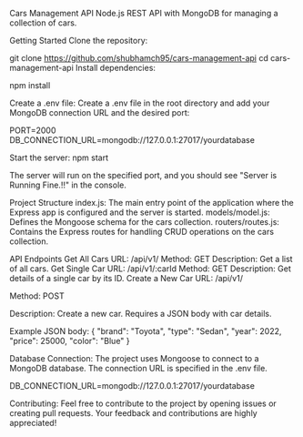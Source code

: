 Cars Management API
Node.js REST API with MongoDB for managing a collection of cars.

Getting Started
Clone the repository:

git clone https://github.com/shubhamch95/cars-management-api
cd cars-management-api
Install dependencies:

npm install

Create a .env file:
Create a .env file in the root directory and add your MongoDB connection URL and the desired port:

PORT=2000
DB_CONNECTION_URL=mongodb://127.0.0.1:27017/yourdatabase

Start the server:
npm start

The server will run on the specified port, and you should see "Server is Running Fine.!!" in the console.

Project Structure
index.js: The main entry point of the application where the Express app is configured and the server is started.
models/model.js: Defines the Mongoose schema for the cars collection.
routers/routes.js: Contains the Express routes for handling CRUD operations on the cars collection.

API Endpoints
Get All Cars
URL: /api/v1/
Method: GET
Description: Get a list of all cars.
Get Single Car
URL: /api/v1/:carId
Method: GET
Description: Get details of a single car by its ID.
Create a New Car
URL: /api/v1/

Method: POST

Description: Create a new car. Requires a JSON body with car details.

Example JSON body:
{
  "brand": "Toyota",
  "type": "Sedan",
  "year": 2022,
  "price": 25000,
  "color": "Blue"
}

Database Connection:
The project uses Mongoose to connect to a MongoDB database. The connection URL is specified in the .env file.

DB_CONNECTION_URL=mongodb://127.0.0.1:27017/yourdatabase

Contributing:
Feel free to contribute to the project by opening issues or creating pull requests. Your feedback and contributions are highly appreciated!



